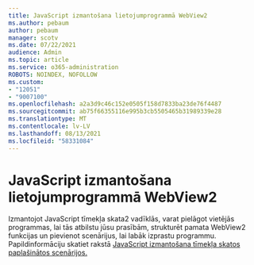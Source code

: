 ```yaml
---
title: JavaScript izmantošana lietojumprogrammā WebView2
ms.author: pebaum
author: pebaum
manager: scotv
ms.date: 07/22/2021
audience: Admin
ms.topic: article
ms.service: o365-administration
ROBOTS: NOINDEX, NOFOLLOW
ms.custom:
- "12051"
- "9007100"
ms.openlocfilehash: a2a3d9c46c152e0505f158d7833ba23de76f4487
ms.sourcegitcommit: ab75f66355116e995b3cb5505465b31989339e28
ms.translationtype: MT
ms.contentlocale: lv-LV
ms.lasthandoff: 08/13/2021
ms.locfileid: "58331084"
---
```

# <a name="use-javascript-in-webview2"></a>JavaScript izmantošana lietojumprogrammā WebView2

Izmantojot JavaScript tīmekļa skata2 vadīklās, varat pielāgot vietējās programmas, lai tās atbilstu jūsu prasībām, strukturēt pamata WebView2 funkcijas un pievienot scenārijus, lai labāk izprastu programmu. Papildinformāciju skatiet rakstā [JavaScript izmantošana tīmekļa skatos paplašinātos scenārijos.](https://docs.microsoft.com/microsoft-edge/webview2/how-to/javascript)
